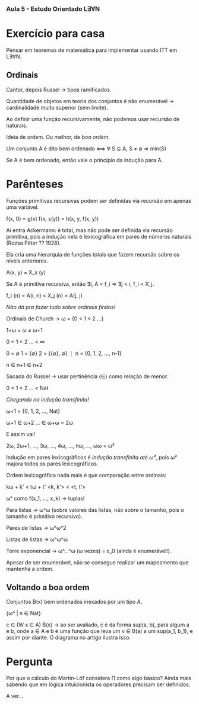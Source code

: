 ### Aula 5 - Estudo Orientado L∃∀N

# Exercício para casa

Pensar em teoremas de matemática para implementar usando ITT em L∃∀N.

## Ordinais

Cantor, depois Russel → tipos ramificados.

Quantidade de objetos em teoria dos conjuntos é não enumerável → cardinalidade muito superior (sem limite).

Ao definir uma função recursivamente, não podemos usar recursão de naturais.

Ideia de ordem. Ou melhor, de *boa ordem*.

Um conjunto A é dito bem ordenado ⟺ ∀ S ⊆ A, S ≠ ∅ ⇒ min(S)

Se A é bem ordenado, então vale o princípio da indução para A.

# Parênteses

Funções primitivas recursivas podem ser definidas via recursão em apenas uma variável.

f(x, 0) = g(x)
f(x, s(y)) = h(x, y, f(x, y))

Aí entra Ackermann: é total, mas não pode ser definida via recursão primitiva, pois a indução nela é lexicográfica em pares de números naturais (Rozsa Péter ?? 1928).

Ela cria uma hierarquia de funções totais que fazem recursão sobre os níveis anteriores.

A(x, y) = Χ_x (y)

Se A é primitiva recursiva, então ∃i, A = f_i ⇒ ∃j < i, f_i < Χ_j.

f_i (n) = A(i, n) < Χ_j (n) = A(j, j)

*Não dá pra fazer tudo sobre ordinais finitos!*

Ordinais de Church → ω = {0 < 1 < 2 ...}

1+ω = ω ≠ ω+1

0 < 1 < 2 ... < ∞

0 = ∅
1 = {∅}
2 = {{∅}, ∅}
⋮
n = {0, 1, 2, ..., n-1}

n ∈ n+1 ∈ n+2

Sacada do Russel → usar pertinência (∈) como relação de menor.

0 < 1 < 2 ... < Nat

*Chegando na indução transfinita!*

ω+1 = {0, 1, 2, ..., Nat}

ω+1 ∈ ω+2 ... ∈ ω+ω = 2ω

E assim vai!

2ω, 2ω+1, ..., 3ω, ..., 4ω, ..., nω, ..., ωω = ω²

Indução em pares lexicográficos é *indução transfinita até ω²*, pois ω² majora todos os pares lexicográficos.

Ordem lexicográfica nada mais é que comparação entre ordinais:

kω + k' < tω + t'
<k, k'> < <t, t'>

ωᵏ como f(x_1, ..., x_k) → tuplas!

Para listas → ω^ω (sobre valores das listas, não sobre o tamanho, pois o tamanho é primitivo recursivo).

Pares de listas → ω^ω^2

Listas de listas → ω^ω^ω

Torre exponencial → ω^...^ω (ω vezes) = ε_0 (ainda é enumerável!).

Apesar de ser enumerável, não se consegue realizar um mapeamento que mantenha a ordem.

## Voltando a boa ordem

Conjuntos B(x) bem ordenados inexados por um tipo A.

{ωⁿ | n ∈ Nat}

c ∈ (W x ∈ A) B(x) → ao ser avaliado, c é da forma sup(a, b), para algum a e b, onde a ∈ A e b é uma função que leva um v ∈ B(a) a um sup(a_1, b_1), e assim por diante. O diagrama no artigo ilustra isso.

# Pergunta

Por que o cálculo do Martin-Löf considera ∏ como algo básico? Ainda mais sabendo que em lógica intuicionista os operadores precisam ser definidos.

A ver...